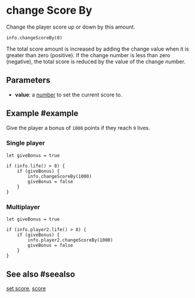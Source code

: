 # change Score By

Change the player score up or down by this amount.

```sig
info.changeScoreBy(0)
```

The total score amount is increased by adding the change value when it is greater than zero (positive). If the change number is less than zero (negative), the total score is reduced by the value of the change number.

## Parameters

* **value**: a [number](/types/number) to set the current score to.

## Example #example

Give the player a bonus of `1000` points if they reach `9` lives.

### Single player

```blocks
let giveBonus = true

if (info.life() > 8) {
    if (giveBonus) {
        info.changeScoreBy(1000)
        giveBonus = false
    }
}
```

### Multiplayer

```blocks
let giveBonus = true

if (info.player2.life() > 8) {
    if (giveBonus) {
        info.player2.changeScoreBy(1000)
        giveBonus = false
    }
}
```

## See also #seealso

[set score](/reference/info/set-score),
[score](/reference/info/score)
